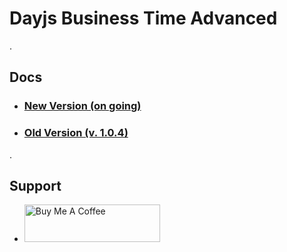 # Dayjs Business Time Advanced

.

## Docs

* ### [New Version (on going)](https://edai-git.github.io/business-time-advanced)
* ### [Old Version (v. 1.0.4)](https://github.com/rankmyapp/dayjs-business-time)

.

## Support
* <a href="https://www.buymeacoffee.com/edaicoffee" target="_blank"><img src="https://cdn.buymeacoffee.com/buttons/v2/default-blue.png" alt="Buy Me A Coffee" style="height: 60px !important;width: 217px !important;" ></a>

